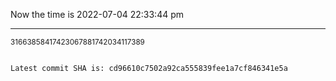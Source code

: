 Now the time is 2022-07-04 22:33:44 pm

---

<small>31663858417423067881742034117389</small>

```txt

Latest commit SHA is: cd96610c7502a92ca555839fee1a7cf846341e5a
```
